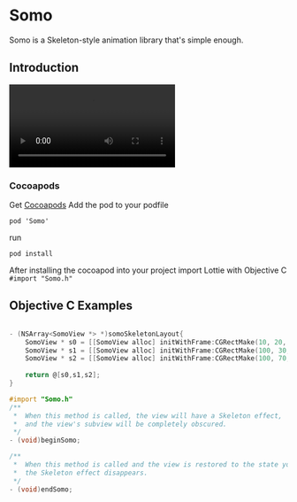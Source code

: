 
# Somo
Somo is a Skeleton-style animation library that's simple enough.

## Introduction
![Example1](https://github.com/xorshine/Somo/blob/master/SomoDemo/somo.mov)

### Cocoapods

Get [Cocoapods](https://cocoapods.org/)
Add the pod to your podfile
```
pod 'Somo'
```
run
```
pod install
```
After installing the cocoapod into your project import Lottie with
Objective C
`#import "Somo.h"` 

## Objective C Examples

```objective-c

- (NSArray<SomoView *> *)somoSkeletonLayout{
	SomoView * s0 = [[SomoView alloc] initWithFrame:CGRectMake(10, 20, 70, 70)];
	SomoView * s1 = [[SomoView alloc] initWithFrame:CGRectMake(100, 30, 200, 15)];
	SomoView * s2 = [[SomoView alloc] initWithFrame:CGRectMake(100, 70, 100, 15)];
	
	return @[s0,s1,s2];
}

#import "Somo.h"
/**
 *	When this method is called, the view will have a Skeleton effect,
 *	and the view's subview will be completely obscured.
 */
- (void)beginSomo;

/**
 *	When this method is called and the view is restored to the state you set,
 *	the Skeleton effect disappears.
 */
- (void)endSomo;
```

